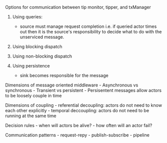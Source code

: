  Options for communication between tip monitor, tipper, and txManager
 1. Using queries:
      * source must manage request completion
      i.e. if queried actor times out then it is the source's responsibility
      to decide what to do with the unserviced message.

 2. Using blocking dispatch


 3. Using non-blocking dispatch


 4. Using persistence
      * sink becomes responsible for the message

  Dimensions of message oriented middleware
    - Asynchronous vs synchronous
    -  Transient vs persistent
    - Persisentent messages allow actors to be loosely couple in time

  Dimensions of coupling
    - referential decoupling: actors do not need to know each other
    explicitly
    - temporal deccoupling: actors do not need to be running at the same time

  Decision rules
    - when will actors be alive?
        - how often will an actor fail?

  Communication patterns
    - request-repy
    - publish-subscribe
    - pipeline
